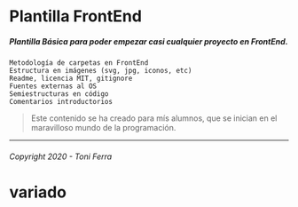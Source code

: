 # Plantilla FrontEnd
##### Plantilla Básica para poder empezar casi cualquier proyecto en **FrontEnd**.

~~~
Metodología de carpetas en FrontEnd
Estructura en imágenes (svg, jpg, iconos, etc)
Readme, licencia MIT, gitignore
Fuentes externas al OS
Semiestructuras en código
Comentarios introductorios
~~~

> Este contenido se ha creado para mís alumnos, que se inician en el maravilloso mundo de la programación.


---
###### _Copyright 2020 - Toni Ferra_

# variado
